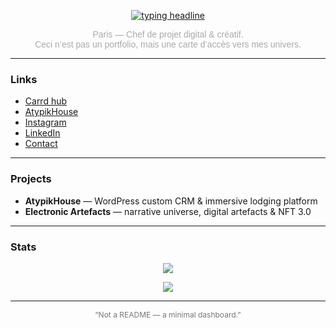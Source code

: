 <!-- Typing headline -->
<p align="center">
  <a href="https://github.com/onlythejoe">
    <img src="https://readme-typing-svg.demolab.com?font=Montserrat&weight=300&size=22&duration=2500&pause=1200&color=FFFFFF&center=true&vCenter=true&width=700&lines=Only+the+Joe;Digital+and+Creative+Project+Manager;Curating+Universes+%7C+Design+%2B+Tech" alt="typing headline" />
  </a>
</p>

<!-- Mini bio -->
<p align="center" style="color:#aaa; font-family:Montserrat, sans-serif; font-size:14px;">
  Paris — Chef de projet digital & créatif.<br/>
  Ceci n’est pas un portfolio, mais une carte d’accès vers mes univers.
</p>

---

### Links
- [Carrd hub](https://joemadethis.carrd.co)  
- [AtypikHouse](https://dsp-cdp-s22-g10.fr/)  
- [Instagram](https://www.instagram.com/creativestuff.jpg/)  
- [LinkedIn](https://www.linkedin.com/in/joey-n%C3%A9ot-marquet-320747178/)  
- [Contact](mailto:marquetjoey@gmail.com)

---

### Projects
- **AtypikHouse** — WordPress custom CRM & immersive lodging platform  
- **Electronic Artefacts** — narrative universe, digital artefacts & NFT 3.0

---

### Stats
<p align="center">
  <img src="https://github-readme-stats.vercel.app/api?username=onlythejoe&show_icons=false&hide_title=true&include_all_commits=true&count_private=false&bg_color=000000&text_color=FFFFFF&hide_border=true" />
</p>

<p align="center">
  <img src="https://github-readme-stats.vercel.app/api/top-langs/?username=onlythejoe&layout=compact&hide_title=true&bg_color=000000&text_color=FFFFFF&hide_border=true" />
</p>

---

<p align="center" style="color:#777; font-size:12px;">
  “Not a README — a minimal dashboard.”
</p>
